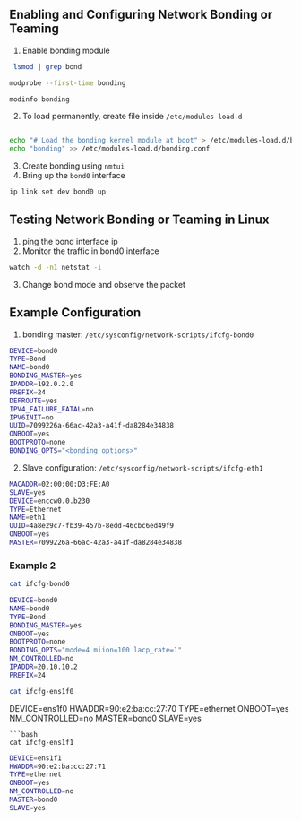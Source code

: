 ## Enabling and Configuring Network Bonding or Teaming
1. Enable bonding module
```bash
 lsmod | grep bond
 ```
```bash
modprobe --first-time bonding
```
```bash
modinfo bonding
```
2. To load permanently, create file inside `/etc/modules-load.d`
```bash

echo "# Load the bonding kernel module at boot" > /etc/modules-load.d/bonding.conf
echo "bonding" >> /etc/modules-load.d/bonding.conf
```

3. Create bonding using `nmtui`
4. Bring up the `bond0` interface
```bash
ip link set dev bond0 up
```
## Testing Network Bonding or Teaming in Linux
1. ping the bond interface ip
2. Monitor the traffic in bond0 interface
```bash
watch -d -n1 netstat -i
```
3. Change bond mode and observe the packet 

## Example Configuration 
1. bonding master: `/etc/sysconfig/network-scripts/ifcfg-bond0`
```bash
DEVICE=bond0
TYPE=Bond
NAME=bond0
BONDING_MASTER=yes
IPADDR=192.0.2.0
PREFIX=24
DEFROUTE=yes
IPV4_FAILURE_FATAL=no
IPV6INIT=no
UUID=7099226a-66ac-42a3-a41f-da8284e34838
ONBOOT=yes
BOOTPROTO=none
BONDING_OPTS="<bonding options>"
```

2. Slave configuration: `/etc/sysconfig/network-scripts/ifcfg-eth1`
```bash
MACADDR=02:00:00:D3:FE:A0
SLAVE=yes
DEVICE=enccw0.0.b230
TYPE=Ethernet
NAME=eth1
UUID=4a8e29c7-fb39-457b-8edd-46cbc6ed49f9
ONBOOT=yes
MASTER=7099226a-66ac-42a3-a41f-da8284e34838
```

### Example 2
```bash
cat ifcfg-bond0
```
```bash
DEVICE=bond0
NAME=bond0
TYPE=Bond
BONDING_MASTER=yes
ONBOOT=yes
BOOTPROTO=none
BONDING_OPTS="mode=4 miion=100 lacp_rate=1"
NM_CONTROLLED=no
IPADDR=20.10.10.2
PREFIX=24
```

```bash
cat ifcfg-ens1f0
```
DEVICE=ens1f0
HWADDR=90:e2:ba:cc:27:70
TYPE=ethernet
ONBOOT=yes
NM_CONTROLLED=no
MASTER=bond0
SLAVE=yes
```
```bash
cat ifcfg-ens1f1
```
```bash
DEVICE=ens1f1
HWADDR=90:e2:ba:cc:27:71
TYPE=ethernet
ONBOOT=yes
NM_CONTROLLED=no
MASTER=bond0
SLAVE=yes
```
